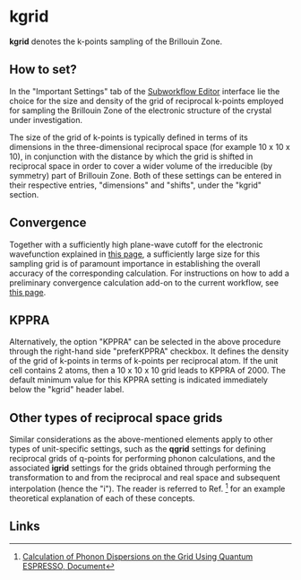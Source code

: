 # kgrid

**kgrid** denotes the k-points sampling of the Brillouin Zone. 

## How to set?

In the "Important Settings" tab of the [Subworkflow Editor](../../../workflow-designer/subworkflow-editor/important-settings.md) interface lie the choice for the size and density of the grid of reciprocal k-points employed for sampling the Brillouin Zone of the electronic structure of the crystal under investigation. 

The size of the grid of k-points is typically defined in terms of its dimensions in the three-dimensional reciprocal space (for example 10 x 10 x 10), in conjunction with the distance by which the grid is shifted in reciprocal space in order to cover a wider volume of the irreducible (by symmetry) part of Brillouin Zone. Both of these settings can be entered in their respective entries, "dimensions" and "shifts", under the "kgrid" section.

## Convergence

Together with a sufficiently high plane-wave cutoff for the electronic wavefunction explained in [this page](../../../methods-directory/pseudopotential/parameters.md), a sufficiently large size for this sampling grid is of paramount importance in establishing the overall accuracy of the corresponding calculation. For instructions on how to add a preliminary convergence calculation add-on to the current workflow, see [this page](../../../workflow-designer/subworkflow-editor/actions-menu.md). 

## KPPRA
 
 Alternatively, the option "KPPRA" can be selected in the above procedure through the right-hand side "preferKPPRA" checkbox. It defines the density of the grid of k-points in terms of k-points per reciprocal atom. If the unit cell contains 2 atoms, then a 10 x 10 x 10 grid leads to KPPRA of 2000. The default minimum value for this KPPRA setting is indicated immediately below the "kgrid" header label.

## Other types of reciprocal space grids

 Similar considerations as the above-mentioned elements apply to other types of unit-specific settings, such as the **qgrid** settings for defining reciprocal grids of q-points for performing phonon calculations, and the associated **igrid** settings for the grids obtained through performing the transformation to and from the reciprocal and real space and subsequent interpolation (hence the "i"). The reader is referred to Ref. [^1] for an example theoretical explanation of each of these concepts. 
 
## Links

[^1]: [Calculation of Phonon Dispersions on the Grid Using Quantum ESPRESSO, Document](http://users.ictp.it/~pub_off/lectures/lns024/10-giannozzi/10-giannozzi.pdf)
